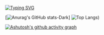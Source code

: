 [![Typing SVG](https://readme-typing-svg.demolab.com?font=Fira+Code&pause=1000&center=true&width=435&lines=Welcome+to+my+profile)](https://git.io/typing-svg)

[![Anurag's GitHub stats-Dark](https://github-readme-stats.vercel.app/api?username=bhsh0112&show_icons=true&theme=dark#gh-dark-mode-only)]
![Top Langs](https://github-readme-stats.vercel.app/api/top-langs/?username=bhsh0112&hide_progress=true&theme=dark#gh-dark-mode-only))

[![Ashutosh's github activity graph](https://github-readme-activity-graph.vercel.app/graph?username=bhsh0112&theme=react)](https://github.com/ashutosh00710/github-readme-activity-graph)

